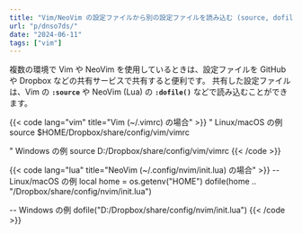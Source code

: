 ```yaml
---
title: "Vim/NeoVim の設定ファイルから別の設定ファイルを読み込む (source, dofile)"
url: "p/dnso7ds/"
date: "2024-06-11"
tags: ["vim"]
---
```


複数の環境で Vim や NeoVim を使用しているときは、設定ファイルを GitHub や Dropbox などの共有サービスで共有すると便利です。
共有した設定ファイルは、Vim の __`:source`__ や NeoVim (Lua) の __`:dofile()`__ などで読み込むことができます。

{{< code lang="vim" title="Vim (~/.vimrc) の場合" >}}
" Linux/macOS の例
source $HOME/Dropbox/share/config/vim/vimrc

" Windows の例
source D:/Dropbox/share/config/vim/vimrc
{{< /code >}}

{{< code lang="lua" title="NeoVim (~/.config/nvim/init.lua) の場合" >}}
-- Linux/macOS の例
local home = os.getenv("HOME")
dofile(home .. "/Dropbox/share/config/nvim/init.lua")

-- Windows の例
dofile("D:/Dropbox/share/config/nvim/init.lua")
{{< /code >}}

